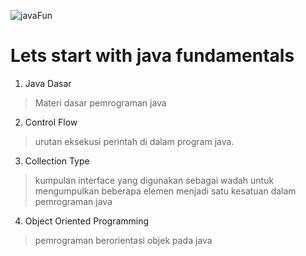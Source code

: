 
![javaFun](https://user-images.githubusercontent.com/53375007/209432132-61a50901-0e0e-4714-8816-cefce12da5c5.png)  

# Lets start with java fundamentals  
1. Java Dasar  
> Materi dasar pemrograman java  
2. Control Flow  
> urutan eksekusi perintah di dalam program java.  
3. Collection Type  
> kumpulan interface yang digunakan sebagai wadah untuk mengumpulkan beberapa elemen menjadi satu kesatuan dalam pemrograman java  
4. Object Oriented Programming  
> pemrograman berorientasi objek pada java 
